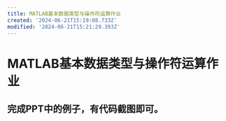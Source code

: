 ```yaml
---
title: MATLAB基本数据类型与操作符运算作业
created: '2024-06-21T15:19:08.733Z'
modified: '2024-06-21T15:21:29.393Z'
---
```


# MATLAB基本数据类型与操作符运算作业
## 完成PPT中的例子，有代码截图即可。
